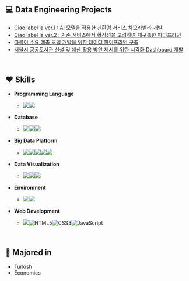 ## :computer: Data Engineering Projects
- [Ciao label la ver.1 : AI 모델을 적용한 친환경 서비스 차오라벨라 개발](https://github.com/hanna-joo/PJT_Ciaolabella1)
- [Ciao label la ver.2 : 기존 서비스에서 확장성을 고려하여 재구축한 파이프라인](https://github.com/hanna-joo/PJT_Ciaolabella2)
- [따릉이 수요 예측 모델 개발을 위한 데이터 파이프라인 구축](https://github.com/hanna-joo/PJT_SeoulBike)
- [서울시 공공도서관 신설 및 예산 활용 방안 제시를 위한 시각화 Dashboard 개발](https://github.com/hanna-joo/PJT_SeoulLibrary)

<br>

## :heart: Skills
- **Programming Language**
  - <img src="https://img.shields.io/badge/Python-3766AB.svg?style=flat&logo=Python&logoColor=white"/></a><img src="https://img.shields.io/badge/Pyspark-E25A1C.svg?style=flat&logo=apache-spark&logoColor=white"/></a>
  
- **Database**
  - <img src="https://img.shields.io/badge/MySQL-4479A1?style=flat&logo=mysql&logoColor=white"/></a><img src="https://img.shields.io/badge/MongoDB-47A248?style=flat&logo=mongodb&logoColor=white"/></a><img src="https://img.shields.io/badge/Redis-DC382D?style=flat&logo=redis&logoColor=white"/></a>

- **Big Data Platform**
  - <img src="https://img.shields.io/badge/Hadoop-66CCFF?style=flat&logo=apache-hadoop&logoColor=black"/></a><img src="https://img.shields.io/badge/Elasticsearch-005571?style=flat&logo=elasticsearch&logoColor=white"/></a><img src="https://img.shields.io/badge/Logstash-005571?style=flat&logo=logstash&logoColor=white"/></a><img src="https://img.shields.io/badge/Kafka-231F20?style=flat&logo=apache-kafka&logoColor=white"/></a><img src="https://img.shields.io/badge/Airflow-017CEE?style=flat&logo=apache-airflow&logoColor=white"/></a>

- **Data Visualization**
  - <img src="https://img.shields.io/badge/Kibana-005571?style=flat&logo=kibana&logoColor=white"/></a><img src="https://img.shields.io/badge/Streamlit-FF4B4B?style=flat&logo=streamlit&logoColor=white"/></a><img src="https://img.shields.io/badge/Plotly-3F4F75?style=flat&logo=plotly&logoColor=white"/></a>

- **Environment**
  - <img src ="https://img.shields.io/badge/AWS-FF9900.svg?&style=flat&logo=amazon-ec2&logoColor=white"/></a><img src ="https://img.shields.io/badge/Ubuntu-E95420?&style=flat&logo=ubuntu&logoColor=white"/></a>

- **Web Development**
  - <img src ="https://img.shields.io/badge/Django-092E20.svg?&style=flat&logo=Django&logoColor=white"/><img alt="HTML5" src ="https://img.shields.io/badge/HTML5-E34F26.svg?&style=flat&logo=HTML5&logoColor=white"/></a><img alt="CSS3" src ="https://img.shields.io/badge/CSS3-1572B6?&style=flat&logo=CSS3&logoColor=white"/></a><img alt="JavaScript" src ="https://img.shields.io/badge/JavaScript-F7DF1E?&style=flat&logo=javascript&logoColor=white"/></a>
  
<br>

## :pencil: Majored in
+ Turkish
+ Economics
